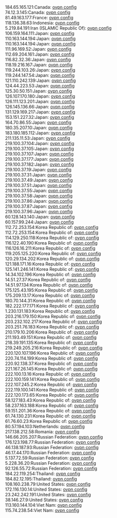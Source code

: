 184.65.165.121:Canada: [ovpn config](vpn/184_65_165_121.ovpn)  
74.12.3.145:Canada: [ovpn config](vpn/74_12_3_145.ovpn)  
81.49.163.177:France: [ovpn config](vpn/81_49_163_177.ovpn)  
118.136.38.63:Indonesia: [ovpn config](vpn/118_136_38_63.ovpn)  
5.219.84.191:Iran (ISLAMIC Republic Of): [ovpn config](vpn/5_219_84_191.ovpn)  
106.159.164.111:Japan: [ovpn config](vpn/106_159_164_111.ovpn)  
110.163.144.194:Japan: [ovpn config](vpn/110_163_144_194.ovpn)  
110.163.144.194:Japan: [ovpn config](vpn/110_163_144_194.ovpn)  
111.96.169.52:Japan: [ovpn config](vpn/111_96_169_52.ovpn)  
112.69.204.161:Japan: [ovpn config](vpn/112_69_204_161.ovpn)  
116.82.32.36:Japan: [ovpn config](vpn/116_82_32_36.ovpn)  
118.19.216.167:Japan: [ovpn config](vpn/118_19_216_167.ovpn)  
119.244.103.26:Japan: [ovpn config](vpn/119_244_103_26.ovpn)  
119.244.147.54:Japan: [ovpn config](vpn/119_244_147_54.ovpn)  
121.110.242.139:Japan: [ovpn config](vpn/121_110_242_139.ovpn)  
124.44.223.53:Japan: [ovpn config](vpn/124_44_223_53.ovpn)  
125.30.50.151:Japan: [ovpn config](vpn/125_30_50_151.ovpn)  
126.107.170.180:Japan: [ovpn config](vpn/126_107_170_180.ovpn)  
126.111.123.201:Japan: [ovpn config](vpn/126_111_123_201.ovpn)  
126.145.136.66:Japan: [ovpn config](vpn/126_145_136_66.ovpn)  
131.129.169.217:Japan: [ovpn config](vpn/131_129_169_217.ovpn)  
153.151.227.32:Japan: [ovpn config](vpn/153_151_227_32.ovpn)  
164.70.86.55:Japan: [ovpn config](vpn/164_70_86_55.ovpn)  
180.35.207.10:Japan: [ovpn config](vpn/180_35_207_10.ovpn)  
183.180.185.112:Japan: [ovpn config](vpn/183_180_185_112.ovpn)  
211.135.11.53:Japan: [ovpn config](vpn/211_135_11_53.ovpn)  
219.100.37.104:Japan: [ovpn config](vpn/219_100_37_104.ovpn)  
219.100.37.105:Japan: [ovpn config](vpn/219_100_37_105.ovpn)  
219.100.37.107:Japan: [ovpn config](vpn/219_100_37_107.ovpn)  
219.100.37.177:Japan: [ovpn config](vpn/219_100_37_177.ovpn)  
219.100.37.182:Japan: [ovpn config](vpn/219_100_37_182.ovpn)  
219.100.37.19:Japan: [ovpn config](vpn/219_100_37_19.ovpn)  
219.100.37.31:Japan: [ovpn config](vpn/219_100_37_31.ovpn)  
219.100.37.49:Japan: [ovpn config](vpn/219_100_37_49.ovpn)  
219.100.37.51:Japan: [ovpn config](vpn/219_100_37_51.ovpn)  
219.100.37.55:Japan: [ovpn config](vpn/219_100_37_55.ovpn)  
219.100.37.58:Japan: [ovpn config](vpn/219_100_37_58.ovpn)  
219.100.37.86:Japan: [ovpn config](vpn/219_100_37_86.ovpn)  
219.100.37.87:Japan: [ovpn config](vpn/219_100_37_87.ovpn)  
219.100.37.96:Japan: [ovpn config](vpn/219_100_37_96.ovpn)  
60.128.143.140:Japan: [ovpn config](vpn/60_128_143_140.ovpn)  
60.157.99.244:Japan: [ovpn config](vpn/60_157_99_244.ovpn)  
112.72.253.154:Korea Republic of: [ovpn config](vpn/112_72_253_154.ovpn)  
112.72.253.154:Korea Republic of: [ovpn config](vpn/112_72_253_154.ovpn)  
114.129.250.118:Korea Republic of: [ovpn config](vpn/114_129_250_118.ovpn)  
116.122.40.190:Korea Republic of: [ovpn config](vpn/116_122_40_190.ovpn)  
116.126.16.211:Korea Republic of: [ovpn config](vpn/116_126_16_211.ovpn)  
119.205.125.220:Korea Republic of: [ovpn config](vpn/119_205_125_220.ovpn)  
120.29.134.202:Korea Republic of: [ovpn config](vpn/120_29_134_202.ovpn)  
121.188.171.16:Korea Republic of: [ovpn config](vpn/121_188_171_16.ovpn)  
125.141.246.141:Korea Republic of: [ovpn config](vpn/125_141_246_141.ovpn)  
14.34.102.196:Korea Republic of: [ovpn config](vpn/14_34_102_196.ovpn)  
14.51.27.37:Korea Republic of: [ovpn config](vpn/14_51_27_37.ovpn)  
14.51.97.134:Korea Republic of: [ovpn config](vpn/14_51_97_134.ovpn)  
175.125.43.195:Korea Republic of: [ovpn config](vpn/175_125_43_195.ovpn)  
175.209.13.17:Korea Republic of: [ovpn config](vpn/175_209_13_17.ovpn)  
180.70.144.31:Korea Republic of: [ovpn config](vpn/180_70_144_31.ovpn)  
182.222.177.171:Korea Republic of: [ovpn config](vpn/182_222_177_171.ovpn)  
1.230.131.183:Korea Republic of: [ovpn config](vpn/1_230_131_183.ovpn)  
203.216.179.150:Korea Republic of: [ovpn config](vpn/203_216_179_150.ovpn)  
203.232.102.217:Korea Republic of: [ovpn config](vpn/203_232_102_217.ovpn)  
203.251.76.183:Korea Republic of: [ovpn config](vpn/203_251_76_183.ovpn)  
210.179.10.206:Korea Republic of: [ovpn config](vpn/210_179_10_206.ovpn)  
211.193.49.151:Korea Republic of: [ovpn config](vpn/211_193_49_151.ovpn)  
218.39.191.135:Korea Republic of: [ovpn config](vpn/218_39_191_135.ovpn)  
219.249.205.216:Korea Republic of: [ovpn config](vpn/219_249_205_216.ovpn)  
220.120.107.196:Korea Republic of: [ovpn config](vpn/220_120_107_196.ovpn)  
220.74.114.199:Korea Republic of: [ovpn config](vpn/220_74_114_199.ovpn)  
220.92.138.37:Korea Republic of: [ovpn config](vpn/220_92_138_37.ovpn)  
221.167.26.145:Korea Republic of: [ovpn config](vpn/221_167_26_145.ovpn)  
222.100.13.16:Korea Republic of: [ovpn config](vpn/222_100_13_16.ovpn)  
222.100.159.141:Korea Republic of: [ovpn config](vpn/222_100_159_141.ovpn)  
222.107.245.2:Korea Republic of: [ovpn config](vpn/222_107_245_2.ovpn)  
222.119.100.141:Korea Republic of: [ovpn config](vpn/222_119_100_141.ovpn)  
222.120.173.65:Korea Republic of: [ovpn config](vpn/222_120_173_65.ovpn)  
58.127.183.43:Korea Republic of: [ovpn config](vpn/58_127_183_43.ovpn)  
58.237.163.188:Korea Republic of: [ovpn config](vpn/58_237_163_188.ovpn)  
59.151.201.36:Korea Republic of: [ovpn config](vpn/59_151_201_36.ovpn)  
61.74.130.231:Korea Republic of: [ovpn config](vpn/61_74_130_231.ovpn)  
61.76.60.23:Korea Republic of: [ovpn config](vpn/61_76_60_23.ovpn)  
80.57.194.103:Netherlands: [ovpn config](vpn/80_57_194_103.ovpn)  
217.138.212.58:Romania: [ovpn config](vpn/217_138_212_58.ovpn)  
146.66.205.207:Russian Federation: [ovpn config](vpn/146_66_205_207.ovpn)  
176.123.198.77:Russian Federation: [ovpn config](vpn/176_123_198_77.ovpn)  
46.138.187.93:Russian Federation: [ovpn config](vpn/46_138_187_93.ovpn)  
46.17.44.170:Russian Federation: [ovpn config](vpn/46_17_44_170.ovpn)  
5.137.72.59:Russian Federation: [ovpn config](vpn/5_137_72_59.ovpn)  
5.228.36.20:Russian Federation: [ovpn config](vpn/5_228_36_20.ovpn)  
92.126.55.72:Russian Federation: [ovpn config](vpn/92_126_55_72.ovpn)  
184.22.119.254:Thailand: [ovpn config](vpn/184_22_119_254.ovpn)  
184.82.12.195:Thailand: [ovpn config](vpn/184_82_12_195.ovpn)  
108.160.238.79:United States: [ovpn config](vpn/108_160_238_79.ovpn)  
172.116.130.14:United States: [ovpn config](vpn/172_116_130_14.ovpn)  
23.242.242.191:United States: [ovpn config](vpn/23_242_242_191.ovpn)  
38.146.27.9:United States: [ovpn config](vpn/38_146_27_9.ovpn)  
113.160.144.104:Viet Nam: [ovpn config](vpn/113_160_144_104.ovpn)  
115.74.238.54:Viet Nam: [ovpn config](vpn/115_74_238_54.ovpn)  
